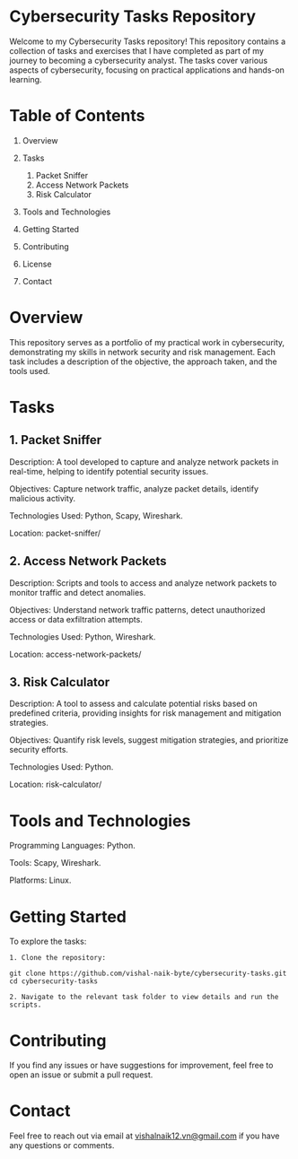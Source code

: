 # Cybersecurity Tasks Repository

Welcome to my Cybersecurity Tasks repository! This repository contains a collection of tasks and exercises that I have completed as part of my journey to becoming a cybersecurity analyst. The tasks cover various aspects of cybersecurity, focusing on practical applications and hands-on learning.

# Table of Contents
1. Overview
2. Tasks
    1. Packet Sniffer
    2. Access Network Packets
    3. Risk Calculator

3. Tools and Technologies
4. Getting Started
5. Contributing
6. License
7. Contact

# Overview

This repository serves as a portfolio of my practical work in cybersecurity, demonstrating my skills in network security and risk management. Each task includes a description of the objective, the approach taken, and the tools used.

# Tasks
## 1. Packet Sniffer

   Description: A tool developed to capture and analyze network packets in real-time, helping to identify potential security issues.

   Objectives: Capture network traffic, analyze packet details, identify malicious activity.

   Technologies Used: Python, Scapy, Wireshark.

   Location: packet-sniffer/

## 2. Access Network Packets

   Description: Scripts and tools to access and analyze network packets to monitor traffic and detect anomalies.

   Objectives: Understand network traffic patterns, detect unauthorized access or data exfiltration attempts.

   Technologies Used: Python, Wireshark.

   Location: access-network-packets/

## 3. Risk Calculator

   Description: A tool to assess and calculate potential risks based on predefined criteria, providing insights for risk management and mitigation strategies.

   Objectives: Quantify risk levels, suggest mitigation strategies, and prioritize security efforts.

   Technologies Used: Python.

   Location: risk-calculator/

# Tools and Technologies

   Programming Languages: Python.

   Tools: Scapy, Wireshark.

   Platforms: Linux.

# Getting Started

   To explore the tasks:

    1. Clone the repository:

    git clone https://github.com/vishal-naik-byte/cybersecurity-tasks.git
    cd cybersecurity-tasks

    2. Navigate to the relevant task folder to view details and run the scripts.

# Contributing

   If you find any issues or have suggestions for improvement, feel free to open an issue or submit a pull request.

# Contact

   Feel free to reach out via email at vishalnaik12.vn@gmail.com if you have any questions or comments.
